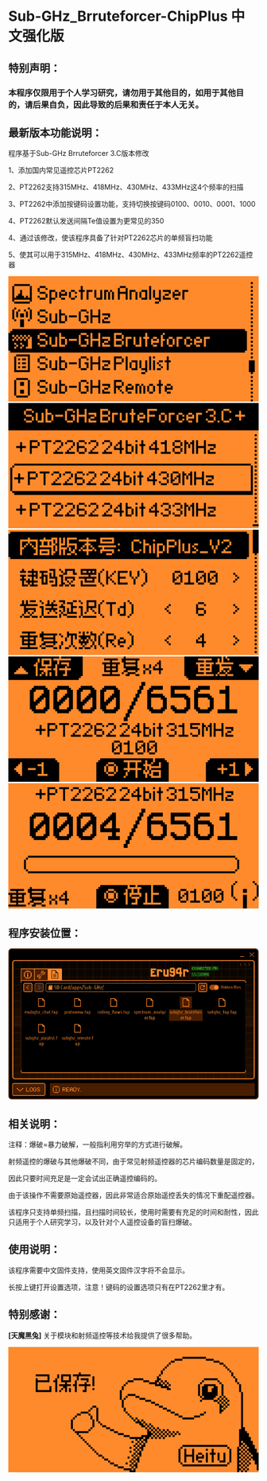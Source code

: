 # Sub-GHz_Brruteforcer-ChipPlus 中文强化版

<h2>特别声明：</h2>

<h3>本程序仅限用于个人学习研究，请勿用于其他目的，如用于其他目的，请后果自负，因此导致的后果和责任于本人无关。</h3>

<h2>最新版本功能说明：</h2>

程序基于Sub-GHz Brruteforcer 3.C版本修改

1、添加国内常见遥控芯片PT2262

2、PT2262支持315MHz、418MHz、430MHz、433MHz这4个频率的扫描

3、PT2262中添加按键码设置功能，支持切换按键码0100、0010、0001、1000

4、PT2262默认发送间隔Te值设置为更常见的350

4、通过该修改，使该程序具备了针对PT2262芯片的单频盲扫功能

5、使其可以用于315MHz、418MHz、430MHz、433MHz频率的PT2262遥控器

<img src="assets/Screenshot-001.png">
<img src="assets/Screenshot-002.png">
<img src="assets/Screenshot-003.png">
<img src="assets/Screenshot-004.png">
<img src="assets/Screenshot-005.png">

<h2>程序安装位置：</h2>

<img src="assets/Install_Path.png">

<h2>相关说明：</h2>

注释：爆破=暴力破解，一般指利用穷举的方式进行破解。

射频遥控的爆破与其他爆破不同，由于常见射频遥控器的芯片编码数量是固定的，

因此只要时间充足是一定会试出正确遥控编码的。

由于该操作不需要原始遥控器，因此非常适合原始遥控丢失的情况下重配遥控器。

该程序只支持单频扫描，且扫描时间较长，使用时需要有充足的时间和耐性，因此只适用于个人研究学习，以及针对个人遥控设备的盲扫爆破。

<h2>使用说明：</h2>
该程序需要中文固件支持，使用英文固件汉字将不会显示。

长按上键打开设置选项，注意！键码的设置选项只有在PT2262里才有。

<h2>特别感谢：</h2>

<b>[天魔黑兔]</b>
关于模块和射频遥控等技术给我提供了很多帮助。

<img src="assets/Screenshot-006.png">
